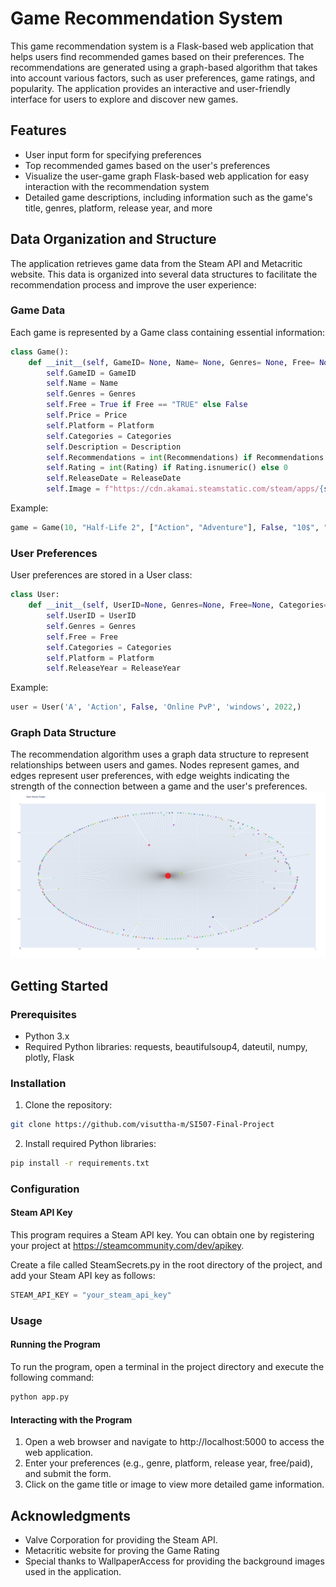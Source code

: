 # Game Recommendation System

This game recommendation system is a Flask-based web application that helps users find recommended games based on their preferences. The recommendations are generated using a graph-based algorithm that takes into account various factors, such as user preferences, game ratings, and popularity. The application provides an interactive and user-friendly interface for users to explore and discover new games.

## Features

* User input form for specifying preferences
* Top recommended games based on the user's preferences
* Visualize the user-game graph Flask-based web application for easy interaction with the recommendation system
* Detailed game descriptions, including information such as the game's title, genres, platform, release year, and more

## Data Organization and Structure
The application retrieves game data from the Steam API and Metacritic website. This data is organized into several data structures to facilitate the recommendation process and improve the user experience:

### Game Data
Each game is represented by a Game class containing essential information:
```python
class Game():
    def __init__(self, GameID= None, Name= None, Genres= None, Free= None, Price= None, Platform= None, Categories= None, Description= None, Recommendations= 0, Rating= None, ReleaseDate= None):
        self.GameID = GameID
        self.Name = Name
        self.Genres = Genres
        self.Free = True if Free == "TRUE" else False
        self.Price = Price
        self.Platform = Platform
        self.Categories = Categories
        self.Description = Description
        self.Recommendations = int(Recommendations) if Recommendations.isnumeric() else 0
        self.Rating = int(Rating) if Rating.isnumeric() else 0
        self.ReleaseDate = ReleaseDate
        self.Image = f"https://cdn.akamai.steamstatic.com/steam/apps/{self.GameID}/header.jpg"
```
Example:
```python
game = Game(10, "Half-Life 2", ["Action", "Adventure"], False, "10$", "windows", "Online", "Best PC Game Ever", 1000, 98, "Nov 16, 2004")
```
### User Preferences
User preferences are stored in a User class:
```python
class User:
    def __init__(self, UserID=None, Genres=None, Free=None, Categories=None, Platform=None, ReleaseYear=None):
        self.UserID = UserID
        self.Genres = Genres
        self.Free = Free
        self.Categories = Categories
        self.Platform = Platform
        self.ReleaseYear = ReleaseYear
```
Example:
```python
user = User('A', 'Action', False, 'Online PvP', 'windows', 2022,)
```
### Graph Data Structure
The recommendation algorithm uses a graph data structure to represent relationships between users and games. Nodes represent games, and edges represent user preferences, with edge weights indicating the strength of the connection between a game and the user's preferences.
![Graph Image](DataStructure.png)

## Getting Started
### Prerequisites
* Python 3.x
* Required Python libraries: requests, beautifulsoup4, dateutil, numpy, plotly, Flask

### Installation
1. Clone the repository:
```bash
git clone https://github.com/visuttha-m/SI507-Final-Project 
```

2. Install required Python libraries:
```bash
pip install -r requirements.txt
```

### Configuration
#### Steam API Key
This program requires a Steam API key. You can obtain one by registering your project at https://steamcommunity.com/dev/apikey.

Create a file called SteamSecrets.py in the root directory of the project, and add your Steam API key as follows:

```python
STEAM_API_KEY = "your_steam_api_key"
```

### Usage
#### Running the Program
To run the program, open a terminal in the project directory and execute the following command:
```bash
python app.py
```

#### Interacting with the Program
1. Open a web browser and navigate to http://localhost:5000 to access the web application.
2. Enter your preferences (e.g., genre, platform, release year, free/paid), and submit the form.
3. Click on the game title or image to view more detailed game information.

## Acknowledgments
* Valve Corporation for providing the Steam API.
* Metacritic website for proving the Game Rating
* Special thanks to WallpaperAccess for providing the background images used in the application.
